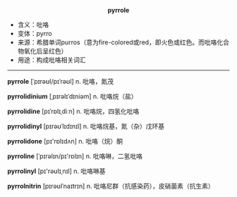 
**<center>pyrrole</center>**

- <span class="definition">含义：吡咯</span>
- <span class="definition">变体：pyrro</span>
- <span class="definition">来源：希腊单词purros（意为fire-colored或red，即火色或红色。而吡咯化合物氧化后呈红色）</span>
- <span class="definition">用途：构成吡咯相关词汇</span>

---

<span class="vocabulary">**pyrrole**</span> [ˈpɪrəʊl/pɪˈrəʊl] n. 吡咯，氮茂

<span class="vocabulary">**pyrrolidinium**</span> [ˌpɪrəlɪˈdɪniәm] n. 吡咯烷（盐）

<span class="vocabulary">**pyrrolidine**</span> [pɪˈrɒlɪˌdiːn] n. 吡咯烷，四氢化吡咯

<span class="vocabulary">**pyrrolidinyl**</span> [pɪrəʊˈlɪdɪnɪl] n. 吡咯烷基，氮（杂）戊环基

<span class="vocabulary">**pyrrolidone**</span> [pɪ'rɒlɪdʌn] n. 吡咯（烷）酮

<span class="vocabulary">**pyrroline**</span> [ˈpɪrəlɪn/pɪ'rɒlɪn] n. 吡咯啉，二氢吡咯

<span class="vocabulary">**pyrrolinyl**</span> [pɪ'rәʊlɪˌnɪl] n. 吡咯啉基

<span class="vocabulary">**pyrrolnitrin**</span> [pɪrəʊlˈnaɪtrɪn] n. 吡咯尼群（抗感染药），皮硝菌素（抗生素）
